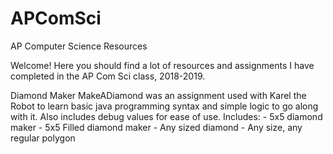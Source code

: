 # APComSci
AP Computer Science Resources

Welcome! Here you should find a lot of resources and assignments I have completed in the AP Com Sci class, 2018-2019.

Diamond Maker
    MakeADiamond was an assignment used with Karel the Robot to learn basic java programming syntax and simple logic to go along with it. Also includes debug values for ease of use.
    Includes:
    - 5x5 diamond maker
    - 5x5 Filled diamond maker
    - Any sized diamond
    - Any size, any regular polygon
    

